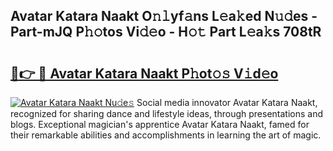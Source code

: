 ## Avatar Katara Naakt O𝚗𝚕yf𝚊ns L𝚎a𝚔ed N𝚞𝚍es - Part-mJQ P𝚑𝚘tos Vi𝚍𝚎o - H𝚘𝚝 Part L𝚎a𝚔s 708tR

# <h2><a href="http://kf9nool.oniu.top/?m=Avatar+Katara+Naakt">🔗👉 🔴 Avatar Katara Naakt P𝚑ot𝚘𝚜 V𝚒d𝚎o</a></h2>

[![Avatar Katara Naakt Nu𝚍e𝚜](https://i.imgur.com/0qMVB7G.gif)](http://kf9nool.oniu.top/?m=Avatar+Katara+Naakt)
Social media innovator Avatar Katara Naakt, recognized for sharing dance and lifestyle ideas, through presentations and blogs. Exceptional magician's apprentice Avatar Katara Naakt, famed for their remarkable abilities and accomplishments in learning the art of magic.  
